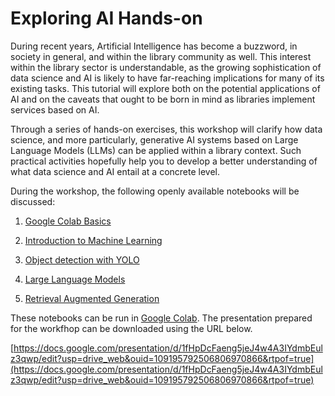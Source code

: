 <!-- #region -->
# Exploring AI Hands-on


During recent years, Artificial Intelligence has become a buzzword, in society in general, and within the library community as well. This interest within the library sector is understandable, as the growing sophistication of data science and AI is likely to have far-reaching implications for many of its existing tasks. This tutorial will explore both on the potential applications of AI and on the caveats that ought to be born in mind as libraries implement services based on AI.

Through a series of hands-on exercises, this workshop  will clarify how data science, and more particularly, generative AI systems based on Large Language Models (LLMs) can be applied within a library context. Such practical activities hopefully help you to develop a better understanding of what data science and AI entail at a concrete level.

During the workshop, the following openly available notebooks will be discussed: 

1. [Google Colab Basics](https://drive.google.com/file/d/1NO2mCouxjAZCOpi94vknYL52gNhH2Zok/view?usp=sharing) 

2. [Introduction to Machine Learning](https://colab.research.google.com/drive/1hlS2cFYaUMu2x37eqN1zWvULa7j6MgWt?usp=sharing) 

3. [Object detection with YOLO](https://colab.research.google.com/drive/1Ot39PiXLMCVgAsAPr2e2ML9tT2u8QEly)
 
4. [Large Language Models](https://colab.research.google.com/drive/1ORWjJhGHUGX1SPLTcGbfEI5IZ8lbj-MI#scrollTo=o0URVA8LqKWD)

5. [Retrieval Augmented Generation](https://colab.research.google.com/drive/1Y918Wr_Rf4laWkhjxj-XM4EsBva6A9Ll)

These notebooks can be run in [Google Colab](https://colab.research.google.com/). The presentation prepared for the workfhop can be downloaded using the URL below.

[https://docs.google.com/presentation/d/1fHpDcFaeng5jeJ4w4A3IYdmbEulz3qwp/edit?usp=drive_web&ouid=109195792506806970866&rtpof=true](https://docs.google.com/presentation/d/1fHpDcFaeng5jeJ4w4A3IYdmbEulz3qwp/edit?usp=drive_web&ouid=109195792506806970866&rtpof=true)
<!-- #endregion -->
